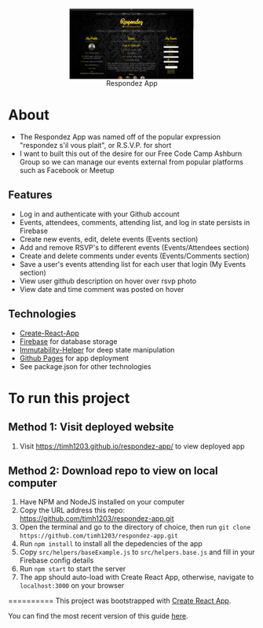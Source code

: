 <figure><img src="./public/respondez-app.png" alt="The Respondez App" style="width: 60%; display: block; margin-left: auto; margin-right: auto;"/><figcaption style=" text-align: center;">Respondez App</figcaption></figure>

# About
- The Respondez App was named off of the popular expression "respondez s'il vous plait", or R.S.V.P. for short 
- I want to built this out of the desire for our Free Code Camp Ashburn Group so we can manage our events external from popular platforms such as Facebook or Meetup


## Features
- Log in and authenticate with your Github account
- Events, attendees, comments, attending list, and log in state persists in Firebase
- Create new events, edit, delete events (Events section)
- Add and remove RSVP's to different events (Events/Attendees section)
- Create and delete comments under events (Events/Comments section)
- Save a user's events attending list for each user that login (My Events section)
- View user github description on hover over rsvp photo
- View date and time comment was posted on hover

## Technologies
- [Create-React-App](https://github.com/facebookincubator/create-react-app)
- [Firebase](https://firebase.google.com/) for database storage
- [Immutability-Helper](https://github.com/kolodny/immutability-helper) for deep state manipulation
- [Github Pages](https://github.com/tschaub/gh-pages) for app deployment 
- See package.json for other technologies

# To run this project
## Method 1: Visit deployed website
1. Visit https://timh1203.github.io/respondez-app/ to view deployed app

## Method 2: Download repo to view on local computer
1. Have NPM and NodeJS installed on your computer
2. Copy the URL address this repo: https://github.com/timh1203/respondez-app.git
3. Open the terminal and go to the directory of choice, then run `git clone https://github.com/timh1203/respondez-app.git` 
3. Run `npm install` to install all the depedencies of the app
4. Copy `src/helpers/baseExample.js` to `src/helpers.base.js` and fill in your Firebase config details
5. Run `npm start` to start the server
6. The app should auto-load with Create React App, otherwise, navigate to `localhost:3000` on your browser

==========
This project was bootstrapped with [Create React App](https://github.com/facebookincubator/create-react-app).

You can find the most recent version of this guide [here](https://github.com/facebookincubator/create-react-app/blob/master/packages/react-scripts/template/README.md).